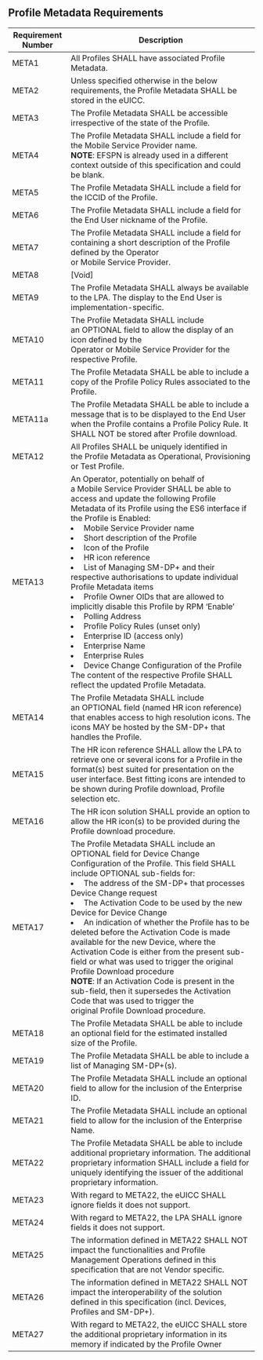 ## Profile Metadata Requirements

| Requirement Number | Description |
| --- | --- |
| META1 | All Profiles SHALL have associated Profile Metadata. |
| META2 | Unless specified otherwise in the below requirements, the Profile Metadata SHALL be stored in the eUICC.  |
| META3 | The Profile Metadata SHALL be accessible irrespective of the state of the Profile.  |
| META4 | The Profile Metadata SHALL include a field for the Mobile Service Provider name.<br>**NOTE**: EFSPN is already used in a different context outside of this specification and could be blank. |
| META5 | The Profile Metadata SHALL include a field for the ICCID of the Profile. |
| META6 | The Profile Metadata SHALL include a field for the End User nickname of the Profile. |
| META7 | The Profile Metadata SHALL include a field for containing a short description of the Profile defined by the Operator or Mobile Service Provider. |
| META8 | [Void] |
| META9 | The Profile Metadata SHALL always be available to the LPA. The display to the End User is implementation-specific. |
| META10 | The Profile Metadata SHALL include an OPTIONAL field to allow the display of an icon defined by the Operator or Mobile Service Provider for the respective Profile.  |
| META11 | The Profile Metadata SHALL be able to include a copy of the Profile Policy Rules associated to the Profile. |
| META11a | The Profile Metadata SHALL be able to include a message that is to be displayed to the End User when the Profile contains a Profile Policy Rule. It SHALL NOT be stored after Profile download. |
| META12 | All Profiles SHALL be uniquely identified in the Profile Metadata as Operational, Provisioning or Test Profile. |
| META13 | An Operator, potentially on behalf of a Mobile Service Provider SHALL be able to access and update the following Profile Metadata of its Profile using the ES6 interface if the Profile is Enabled:<br><li> Mobile Service Provider name<li> Short description of the Profile<li> Icon of the Profile<li> HR icon reference<li> List of Managing SM-DP+ and their respective authorisations to update individual Profile Metadata items<li> Profile Owner OIDs that are allowed to implicitly disable this Profile by RPM ‘Enable’<li> Polling Address<li> Profile Policy Rules (unset only)<li> Enterprise ID (access only)<li> Enterprise Name<li> Enterprise Rules<li> Device Change Configuration of the Profile<br>The content of the respective Profile SHALL reflect the updated Profile Metadata. |
| META14 | The Profile Metadata SHALL include an OPTIONAL field (named HR icon reference) that enables access to high resolution icons. The icons MAY be hosted by the SM-DP+ that handles the Profile.  |
| META15 | The HR icon reference SHALL allow the LPA to retrieve one or several icons for a Profile in the format(s) best suited for presentation on the user interface. Best fitting icons are intended to be shown during Profile download, Profile selection etc. |
| META16 | The HR icon solution SHALL provide an option to allow the HR icon(s) to be provided during the Profile download procedure. |
| META17 | The Profile Metadata SHALL include an OPTIONAL field for Device Change Configuration of the Profile. This field SHALL include OPTIONAL sub-fields for:<br><li> The address of the SM-DP+ that processes Device Change request<li> The Activation Code to be used by the new Device for Device Change<li> An indication of whether the Profile has to be deleted before the Activation Code is made available for the new Device, where the Activation Code is either from the present sub-field or what was used to trigger the original Profile Download procedure<br>**NOTE**: If an Activation Code is present in the sub-field, then it supersedes the Activation Code that was used to trigger the original Profile Download procedure. |
| META18 | The Profile Metadata SHALL be able to include an optional field for the estimated installed size of the Profile. |
| META19 | The Profile Metadata SHALL be able to include a list of Managing SM-DP+(s). |
| META20 | The Profile Metadata SHALL include an optional field to allow for the inclusion of the Enterprise ID. |
| META21 | The Profile Metadata SHALL include an optional field to allow for the inclusion of the Enterprise Name. |
| META22 | The Profile Metadata SHALL be able to include additional proprietary information. The additional proprietary information SHALL include a field for uniquely identifying the issuer of the additional proprietary information. |
| META23 | With regard to META22, the eUICC SHALL ignore fields it does not support. |
| META24 | With regard to META22, the LPA SHALL ignore fields it does not support. |
| META25 | The information defined in META22 SHALL NOT impact the functionalities and Profile Management Operations defined in this specification that are not Vendor specific. |
| META26 | The information defined in META22 SHALL NOT impact the interoperability of the solution defined in this specification (incl. Devices, Profiles and SM-DP+). |
| META27 | With regard to META22, the eUICC SHALL store the additional proprietary information in its memory if indicated by the Profile Owner |
